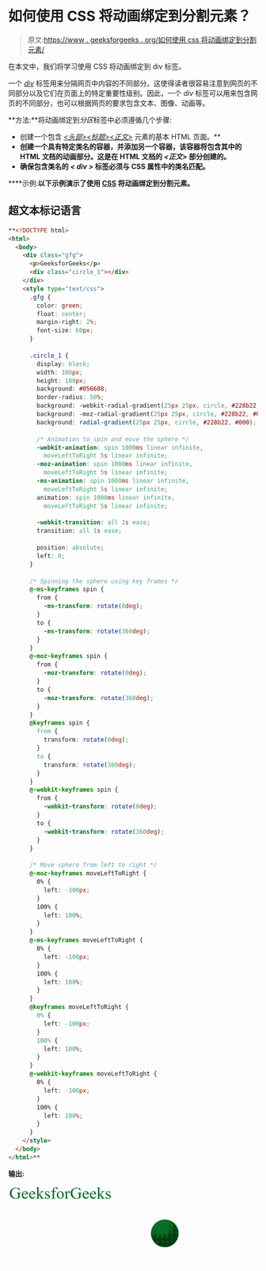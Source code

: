 # 如何使用 CSS 将动画绑定到分割元素？

> 原文:[https://www . geeksforgeeks . org/如何使用 css 将动画绑定到分割元素/](https://www.geeksforgeeks.org/how-to-bind-an-animation-to-a-division-element-using-css/)

在本文中，我们将学习使用 CSS 将动画绑定到 div 标签。

一个 [*div*](https://www.geeksforgeeks.org/div-tag-html/) 标签用来分隔网页中内容的不同部分。这使得读者很容易注意到网页的不同部分以及它们在页面上的特定重要性级别。因此，一个 *div* 标签可以用来包含网页的不同部分，也可以根据网页的要求包含文本、图像、动画等。

**方法:**将动画绑定到*分区*标签中必须遵循几个步骤:

*   创建一个包含 [*<头部>*](https://www.geeksforgeeks.org/html-head-tag/)*[*<标题>*](https://www.geeksforgeeks.org/html-title-tag/)*[*<正文>*](https://www.geeksforgeeks.org/html-body-tag/) 元素的基本 HTML 页面。**
*   **创建一个具有特定类名的容器，并添加另一个容器，该容器将包含其中的 HTML 文档的动画部分。这是在 HTML 文档的 *<正文>* 部分创建的。**
*   **确保包含类名的 *< div >* 标签必须与 CSS 属性中的类名匹配。**

****示例:**以下示例演示了使用 [CSS](https://www.geeksforgeeks.org/css-tutorials/) 将动画绑定到分割元素。**

## **超文本标记语言**

```html
**<!DOCTYPE html>
<html>
  <body>
    <div class="gfg">
      <p>GeeksforGeeks</p>
      <div class="circle_1"></div>
    </div>
    <style type="text/css">
      .gfg {
        color: green;
        float: center;
        margin-right: 2%;
        font-size: 60px;
      }

      .circle_1 {
        display: block;
        width: 100px;
        height: 100px;
        background: #056608;
        border-radius: 50%;
        background: -webkit-radial-gradient(25px 25px, circle, #228b22, #000);
        background: -moz-radial-gradient(25px 25px, circle, #228b22, #000);
        background: radial-gradient(25px 25px, circle, #228b22, #000);

        /* Animation to spin and move the sphere */
        -webkit-animation: spin 1000ms linear infinite,
          moveLeftToRight 5s linear infinite;
        -moz-animation: spin 1000ms linear infinite,
          moveLeftToRight 5s linear infinite;
        -ms-animation: spin 1000ms linear infinite,
          moveLeftToRight 5s linear infinite;
        animation: spin 1000ms linear infinite,
          moveLeftToRight 5s linear infinite;

        -webkit-transition: all 1s ease;
        transition: all 1s ease;

        position: absolute;
        left: 0;
      }

      /* Spinning the sphere using key frames */
      @-ms-keyframes spin {
        from {
          -ms-transform: rotate(0deg);
        }
        to {
          -ms-transform: rotate(360deg);
        }
      }
      @-moz-keyframes spin {
        from {
          -moz-transform: rotate(0deg);
        }
        to {
          -moz-transform: rotate(360deg);
        }
      }
      @keyframes spin {
        from {
          transform: rotate(0deg);
        }
        to {
          transform: rotate(360deg);
        }
      }
      @-webkit-keyframes spin {
        from {
          -webkit-transform: rotate(0deg);
        }
        to {
          -webkit-transform: rotate(360deg);
        }
      }

      /* Move sphere from left to right */
      @-moz-keyframes moveLeftToRight {
        0% {
          left: -100px;
        }
        100% {
          left: 100%;
        }
      }
      @-ms-keyframes moveLeftToRight {
        0% {
          left: -100px;
        }
        100% {
          left: 100%;
        }
      }
      @keyframes moveLeftToRight {
        0% {
          left: -100px;
        }
        100% {
          left: 100%;
        }
      }
      @-webkit-keyframes moveLeftToRight {
        0% {
          left: -100px;
        }
        100% {
          left: 100%;
        }
      }
    </style>
  </body>
</html>**
```

****输出:****

**![](img/2385c9fb974b703a3ddbf24619c7dfaa.png)**